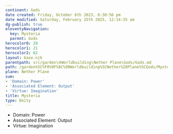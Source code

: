 ```yaml
---
continent: Gods
date created: Friday, October 6th 2023, 6:38:56 pm
date modified: Saturday, February 15th 2025, 12:14:35 am
dg-publish: true
eleventyNavigation:
  key: Mysteria
  parent: Gods
herocolor0: 29
herocolor1: 21
herocolor2: 62
layout: base.njk
parentpath: src/garden\🌐Worldbuilding\Nether Plane\Gods/Gods.md
path: /garden%5C%F0%9F%8C%90Worldbuilding%5CNether%20Plane%5CGods/Mysteria/
plane: Nether Plane
sum:
- 'Domain: Power'
- 'Associated Element: Output'
- 'Virtue: Imagination'
title: Mysteria
type: Deity
---
```


- Domain: Power
- Associated Element: Output
- Virtue: Imagination